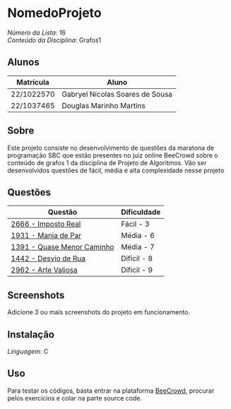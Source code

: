 # NomedoProjeto

*Número da Lista*: 16<br>
*Conteúdo da Disciplina*: Grafos1<br>

## Alunos
|Matrícula | Aluno |
| -- | -- |
| 22/1022570  |  Gabryel Nícolas Soares de Sousa |
| 22/1037465  |  Douglas Marinho Martins |

## Sobre 
Este projeto consiste no desenvolvimento de questões da maratona de programação SBC que estão presentes no juiz online BeeCrowd sobre o conteúdo de grafos 1 da disciplina de Projeto de Algoritmos. Vão ser desenvolvidos questões de fácil, média e alta complexidade nesse projeto

## Questões 

|Questão | Dificuldade |
| -- | -- |
| [2666 - Imposto Real](https://judge.beecrowd.com/pt/problems/view/2666) |  Fácil - 3 |
| [1931 - Mania de Par](https://judge.beecrowd.com/pt/problems/view/1931) |  Média - 6 |
| [1391 - Quase Menor Caminho](https://judge.beecrowd.com/pt/problems/view/1391) |  Média - 7 |
| [1442 - Desvio de Rua](https://judge.beecrowd.com/pt/problems/view/1442) |  Difícil - 8 |
| [2962 - Arte Valiosa](https://judge.beecrowd.com/pt/problems/view/2962) |  Difícil - 9 |


## Screenshots
Adicione 3 ou mais screenshots do projeto em funcionamento.

## Instalação 
*Linguagem*: C<br>

## Uso 
Para testar os códigos, basta entrar na plataforma [BeeCrowd](https://judge.beecrowd.com), procurar pelos exercícios e colar na parte source code.
